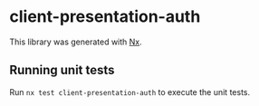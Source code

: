 # client-presentation-auth

This library was generated with [Nx](https://nx.dev).

## Running unit tests

Run `nx test client-presentation-auth` to execute the unit tests.
